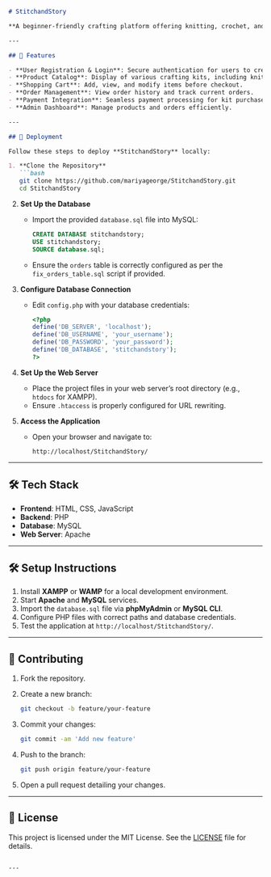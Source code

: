 
````markdown
# StitchandStory

**A beginner-friendly crafting platform offering knitting, crochet, and cross-stitch kits with step-by-step tutorials.**

---

## 🧵 Features

- **User Registration & Login**: Secure authentication for users to create and manage accounts.
- **Product Catalog**: Display of various crafting kits, including knitting, crochet, and cross-stitch sets.
- **Shopping Cart**: Add, view, and modify items before checkout.
- **Order Management**: View order history and track current orders.
- **Payment Integration**: Seamless payment processing for kit purchases.
- **Admin Dashboard**: Manage products and orders efficiently.

---

## 🚀 Deployment

Follow these steps to deploy **StitchandStory** locally:

1. **Clone the Repository**
   ```bash
   git clone https://github.com/mariyageorge/StitchandStory.git
   cd StitchandStory
````

2. **Set Up the Database**

   * Import the provided `database.sql` file into MySQL:

     ```sql
     CREATE DATABASE stitchandstory;
     USE stitchandstory;
     SOURCE database.sql;
     ```
   * Ensure the `orders` table is correctly configured as per the `fix_orders_table.sql` script if provided.

3. **Configure Database Connection**

   * Edit `config.php` with your database credentials:

     ```php
     <?php
     define('DB_SERVER', 'localhost');
     define('DB_USERNAME', 'your_username');
     define('DB_PASSWORD', 'your_password');
     define('DB_DATABASE', 'stitchandstory');
     ?>
     ```

4. **Set Up the Web Server**

   * Place the project files in your web server’s root directory (e.g., `htdocs` for XAMPP).
   * Ensure `.htaccess` is properly configured for URL rewriting.

5. **Access the Application**

   * Open your browser and navigate to:

     ```
     http://localhost/StitchandStory/
     ```

---

## 🛠️ Tech Stack

* **Frontend**: HTML, CSS, JavaScript
* **Backend**: PHP
* **Database**: MySQL
* **Web Server**: Apache

---

## 🛠️ Setup Instructions

1. Install **XAMPP** or **WAMP** for a local development environment.
2. Start **Apache** and **MySQL** services.
3. Import the `database.sql` file via **phpMyAdmin** or **MySQL CLI**.
4. Configure PHP files with correct paths and database credentials.
5. Test the application at `http://localhost/StitchandStory/`.

---

## 🤝 Contributing

1. Fork the repository.
2. Create a new branch:

   ```bash
   git checkout -b feature/your-feature
   ```
3. Commit your changes:

   ```bash
   git commit -am 'Add new feature'
   ```
4. Push to the branch:

   ```bash
   git push origin feature/your-feature
   ```
5. Open a pull request detailing your changes.

---

## 📄 License

This project is licensed under the MIT License. See the [LICENSE](LICENSE) file for details.

```

---

```
